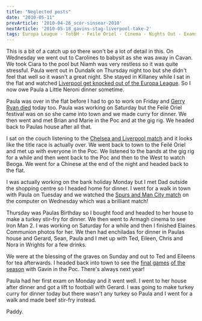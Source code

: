 ```yaml
---
title: "Neglected posts"
date: "2010-05-11"
prevArticle: '2010-04-26_scór-sinsear-2010'
nextArticle: '2010-05-18_gavins-stag-liverpool-take-2'
tags: Europa League - TotBH - Feile Oriel - Cinema - Nights Out - Exams - Football - Premier League
---
```

This is a bit of a catch up so there won't be a lot of detail in this. On Wednesday we went out to Carolines to babysit as she was away in Cavan. We took Ciara to the pool but Niamh was very restless so it was quite stressful. Paula went out in Dundalk on Thursday night too but she didn't feel that well so it wasn't a great night. She stayed in Killaney while I sat in the flat and watched [Liverpool get knocked out of the Europa League](http://www.rte.ie/sport/soccer/2010/0429/liverpool_atletico.html). So I now owe Paula a Little Neroni dinner sometime.

Paula was over in the flat before I had to go to work on Friday and [Gerry Ryan died](http://www.rte.ie/news/2010/0430/ryang.html) today too. Paula was working on Saturday but the Feil&eacute; Oriel festival was on so she came into town and we made curry for dinner. We then went and met Brian and Marie in the Poc and at the gig rig. We headed back to Paulas house after all that.

I sat on the couch listening to the [Chelsea and Liverpool match](http://www.rte.ie/sport/soccer/2010/0502/liverpool_chelsea.html) and it looks like the title race is actually over. We went back to town to the Feil&eacute; Oriel and met up with everyone in the Poc. We listened to the bands at the gig rig for a while and then went back to the Poc and then to the West to watch Beoga. We went for a Chinese at the end of the night and headed back to the flat.

I was actually working on the bank holiday Monday but I met Dad outside the shopping centre so I headed home for dinner. I went for a walk in town with Paula on Tuesday and we watched the [Spurs and Man City match](http://www.rte.ie/sport/soccer/2010/0505/mancity_spurs.html) on the computer on Wednesday which was a brilliant match!

Thursday was Paulas Birthday so I bought food and headed to her house to make a turkey stir-fry for dinner. We then went to Armagh cinema to see Iron Man 2. I was working on Saturday for a while and then I finished Elaines Communion photos for her. We then had enchiladas for dinner in Paulas house and Gerard, Sean, Paula and I  met up with Ted, Eileen, Chris and Nora in Wrights for a few drinks.

We were at the blessing of the graves on Sunday and out to Ted and Eileens for tea afterwards. I headed back into town to see the [final games](http://www.rte.ie/sport/soccer/2010/0509/manchesterunitedstoke.html) [of the season](http://www.rte.ie/sport/soccer/2010/0509/chelsea_wigan.html) with Gavin in the Poc. There's always next year!

Paula had her first exam on Monday and it went well. I went to her house after dinner and got a lift to football with Gerard. I was going to make turkey curry for dinner today but there wasn't any turkey so Paula and I went for a walk and made beef stir-fry instead.

Paddy.